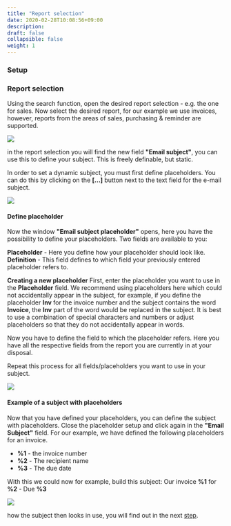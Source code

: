 ```yaml
---
title: "Report selection"
date: 2020-02-28T10:08:56+09:00
description: 
draft: false
collapsible: false
weight: 1
---
```

### Setup

### Report selection

Using the search function, open the desired report selection - e.g. the one for sales. Now select the desired report, for our example we use invoices, however, reports from the areas of sales, purchasing & reminder are supported.

![](images/apps/subjectreportselections.PNG)

in the report selection you will find the new field **"Email subject"**, you can use this to define your subject. This is freely definable, but static.

In order to set a dynamic subject, you must first define placeholders. You can do this by clicking on the **[...]** button next to the text field for the e-mail subject.

![](images/apps/subjectplaceholderemptyen.PNG)

#### Define placeholder
Now the window **"Email subject placeholder"** opens, here you have the possibility to define your placeholders. Two fields are available to you:

**Placeholder** - Here you define how your placeholder should look like.
**Definition** - This field defines to which field your previously entered placeholder refers to.

**Creating a new placeholder**
First, enter the placeholder you want to use in the **Placeholder** field. We recommend using placeholders here which could not accidentally appear in the subject, for example, if you define the placeholder **Inv** for the invoice number and the subject contains the word **Invoice**, the **Inv** part of the word would be replaced in the subject. It is best to use a combination of special characters and numbers or adjust placeholders so that they do not accidentally appear in words.

Now you have to define the field to which the placeholder refers. Here you have all the respective fields from the report you are currently in at your disposal.

Repeat this process for all fields/placeholders you want to use in your subject.

![](images/apps/subjectdocplacefillen.PNG)

#### Example of a subject with placeholders
Now that you have defined your placeholders, you can define the subject with placeholders. Close the placeholder setup and click again in the **"Email Subject"** field. For our example, we have defined the following placeholders for an invoice.

- **%1** - the invoice number
- **%2** - The recipient name
- **%3** - The due date

With this we could now for example, build this subject: Our invoice **%1** for **%2** - Due **%3**

![](images/apps/subjectdoclayoutdoneen.PNG)

how the subject then looks in use, you will find out in the next [step](en-us/apps/mail-subject-plus/working-with-mail-subject-plus/maildialogue/).


